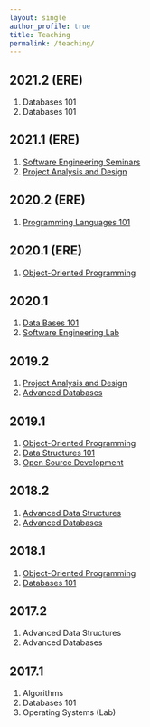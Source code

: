 ```yaml
---
layout: single
author_profile: true
title: Teaching
permalink: /teaching/
---
```


## 2021.2 (ERE)
1. Databases 101
1. Databases 101

## 2021.1 (ERE)
1. [Software Engineering Seminars](/teaching/seminars/2021)
1. [Project Analysis and Design](/teaching/pad/2021)

## 2020.2 (ERE)
1. [Programming Languages 101](/teaching/pc1/2020)

## 2020.1 (ERE)
1. [Object-Oriented Programming](/teaching/oop/2020)

## 2020.1
1. [Data Bases 101](/teaching/bd1/2020)
1. [Software Engineering Lab](/teaching/labes/2020)

## 2019.2
1. [Project Analysis and Design](/teaching/pad)
1. [Advanced Databases](/teaching/bd2)

## 2019.1

1. [Object-Oriented Programming](/teaching/oop/2019)
1. [Data Structures 101](/teaching/pa/2019)
1. [Open Source Development](http://github.com/gustavopinto/tosl)

## 2018.2

1. [Advanced Data Structures](/teaching/ed2)
1. [Advanced Databases](/teaching/bd2)

## 2018.1

1. [Object-Oriented Programming](/teaching/oop/2018)
1. [Databases 101](/teaching/bd1/2018)

## 2017.2

1. Advanced Data Structures
1. Advanced Databases

## 2017.1

1. Algorithms
1. Databases 101
1. Operating Systems (Lab)
